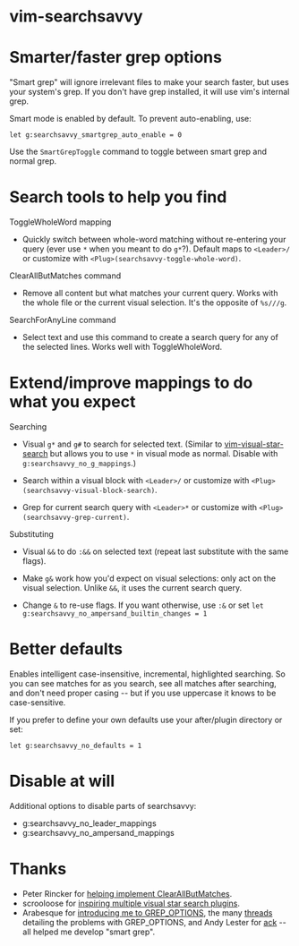 vim-searchsavvy
===============

Smarter/faster grep options
===============================
"Smart grep" will ignore irrelevant files to make your search faster, but uses
your system's grep. If you don't have grep installed, it will use vim's
internal grep.

Smart mode is enabled by default. To prevent auto-enabling, use:

    let g:searchsavvy_smartgrep_auto_enable = 0

Use the `SmartGrepToggle` command to toggle between smart grep and normal grep.


Search tools to help you find
=============================
ToggleWholeWord mapping
* Quickly switch between whole-word matching without re-entering your query
  (ever use `*` when you meant to do `g*`?). Default maps to `<Leader>/` or
  customize with `<Plug>(searchsavvy-toggle-whole-word)`.

ClearAllButMatches command
* Remove all content but what matches your current query. Works with the whole
  file or the current visual selection. It's the opposite of `%s///g`.

SearchForAnyLine command
* Select text and use this command to create a search query for any of the
  selected lines. Works well with ToggleWholeWord.


Extend/improve mappings to do what you expect
=============================================
Searching
* Visual `g*` and `g#` to search for selected text. (Similar to
  [vim-visual-star-search](https://github.com/nelstrom/vim-visual-star-search)
  but allows you to use `*` in visual mode as normal. Disable with
  `g:searchsavvy_no_g_mappings`.)

* Search within a visual block with `<Leader>/` or customize with
  `<Plug>(searchsavvy-visual-block-search)`.

* Grep for current search query with `<Leader>*` or customize with
  `<Plug>(searchsavvy-grep-current)`.

Substituting
* Visual `&&` to do `:&&` on selected text (repeat last substitute with the same flags).

* Make `g&` work how you'd expect on visual selections: only act on the visual
selection. Unlike `&&`, it uses the current search query.

* Change `&` to re-use flags. If you want otherwise, use `:&` or set `let
g:searchsavvy_no_ampersand_builtin_changes = 1`


Better defaults
===============

Enables intelligent case-insensitive, incremental, highlighted searching. So
you can see matches for as you search, see all matches after searching, and
don't need proper casing -- but if you use uppercase it knows to be
case-sensitive.

If you prefer to define your own defaults use your after/plugin directory or
set:

	let g:searchsavvy_no_defaults = 1


Disable at will
===============

Additional options to disable parts of searchsavvy:
* g:searchsavvy_no_leader_mappings
* g:searchsavvy_no_ampersand_mappings


Thanks
======

* Peter Rincker for [helping implement ClearAllButMatches](http://stackoverflow.com/a/4521486/79125).
* scrooloose for [inspiring multiple visual star search plugins](http://got-ravings.blogspot.ca/2008/07/vim-pr0n-visual-search-mappings.html).
* Arabesque for [introducing me to GREP_OPTIONS](http://blog.sanctum.geek.nz/default-grep-options/),
  the many [threads](http://archive.today/fg7me) detailing the problems with GREP_OPTIONS,
  and Andy Lester for [ack](http://beyondgrep.com/)
  -- all helped me develop "smart grep".

